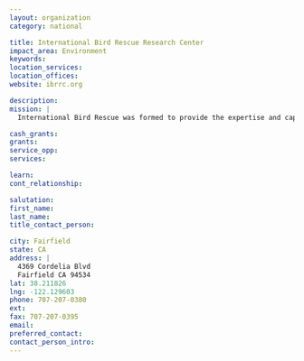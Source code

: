 ```yaml
---
layout: organization
category: national

title: International Bird Rescue Research Center
impact_area: Environment
keywords: 
location_services: 
location_offices: 
website: ibrrc.org

description: 
mission: |
  International Bird Rescue was formed to provide the expertise and capacity needed to save oiled aquatic birds in emergency situations.

cash_grants: 
grants: 
service_opp: 
services: 

learn: 
cont_relationship: 

salutation: 
first_name: 
last_name: 
title_contact_person: 

city: Fairfield
state: CA
address: |
  4369 Cordelia Blvd  
  Fairfield CA 94534
lat: 38.211826
lng: -122.129603
phone: 707-207-0380
ext: 
fax: 707-207-0395
email: 
preferred_contact: 
contact_person_intro: 
---
```

